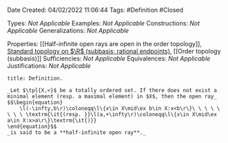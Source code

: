 <div class="topSpace"></div>

Date Created: 04/02/2022 11:06:44
Tags: #Definition #Closed 

Types: _Not Applicable_
Examples: _Not Applicable_
Constructions: _Not Applicable_
Generalizations: _Not Applicable_

Properties: [[Half-infinite open rays are open in the order topology]], [Standard topology on $\R$ (subbasis; rational endpoints)](Standard%20topology%20on%20R%20(subbasis;%20rational%20endpoints).md), [[Order topology (subbasis)]]
Sufficiencies: _Not Applicable_
Equivalences: _Not Applicable_
Justifications: _Not Applicable_

``` ad-Definition
title: Definition.

_Let $\tpl{X,<}$ be a totally ordered set. If there does not exist a minimal element (resp. a maximal element) in $X$, then the open ray_
$$\begin{equation}
    \l(-\infty,b\r)\coloneqq\l\{x\in X\mid\ex b\in X:x<b\r\}\ \ \ \ \ \ \ \ \textrm{\it{(resp. }}\l(a,+\infty\r)\coloneqq\l\{x\in X\mid\ex a\in X:x>a\r\}\textrm{\it{)}}
\end{equation}$$
_is said to be a **half-infinite open ray**._

```
